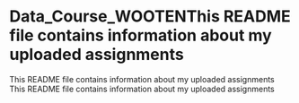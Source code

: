 # Data_Course_WOOTENThis README file contains information about my uploaded assignments
This README file contains information about my uploaded assignments
This README file contains information about my uploaded assignments
